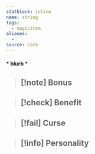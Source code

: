 ```yaml
---
statblock: inline
name: string
tags:
  - magicitem
aliases:
  -
source: Core
---
```

#### * blurb *

>[!note] Bonus
>- 

>[!check] Benefit
>- 

>[!fail] Curse
>- 

>[!info] Personality
>- 